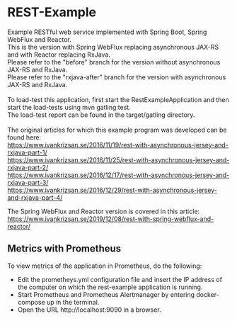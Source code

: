 # REST-Example
Example RESTful web service implemented with Spring Boot, Spring WebFlux and Reactor.<br/>
This is the version with Spring WebFlux replacing asynchronous JAX-RS and with Reactor replacing RxJava.<br/>
Please refer to the "before" branch for the version without asynchronous JAX-RS and RxJava.<br/>
Please refer to the "rxjava-after" branch for the version with asynchronous JAX-RS and RxJava.<br/>
<br/>
To load-test this application, first start the RestExampleApplication and then start the load-tests using mvn gatling:test.<br/>
The load-test report can be found in the target/gatling directory.<br/>
<br/>
The original articles for which this example program was developed can be found here:<br/>
https://www.ivankrizsan.se/2016/11/19/rest-with-asynchronous-jersey-and-rxjava-part-1/<br/>
https://www.ivankrizsan.se/2016/11/25/rest-with-asynchronous-jersey-and-rxjava-part-2/<br/>
https://www.ivankrizsan.se/2016/12/17/rest-with-asynchronous-jersey-and-rxjava-part-3/<br/>
https://www.ivankrizsan.se/2016/12/29/rest-with-asynchronous-jersey-and-rxjava-part-4/<br/>

The Spring WebFlux and Reactor version is covered in this article:<br/>
https://www.ivankrizsan.se/2019/12/08/rest-with-spring-webflux-and-reactor/

## Metrics with Prometheus
To view metrics of the application in Prometheus, do the following: 
- Edit the prometheys.yml configuration file and insert the IP address of the computer on which
the rest-example application is running.
- Start Prometheus and Prometheus Alertmanager by entering docker-compose up in the terminal.
- Open the URL http://localhost:9090 in a browser.
